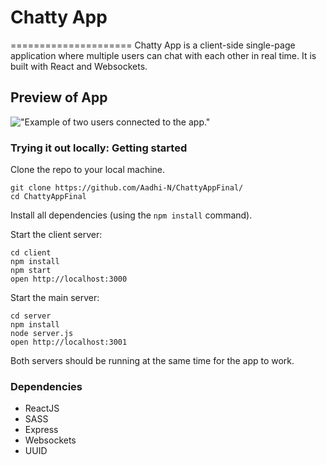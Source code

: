 # Chatty App
=====================
Chatty App is a client-side single-page application where multiple users can chat with each other in real time. It is built with React and Websockets. 


## Preview of App

!["Example of two users connected to the app."](https://github.com/Fathima-N/ChattyAppFinal/blob/master/screenshots/connections.gif)

### Trying it out locally: Getting started

Clone the repo to your local machine.
```
git clone https://github.com/Aadhi-N/ChattyAppFinal/
cd ChattyAppFinal
```
Install all dependencies (using the `npm install` command).

Start the client server:
```
cd client
npm install
npm start
open http://localhost:3000
```

Start the main server:
```
cd server
npm install
node server.js
open http://localhost:3001
```
Both servers should be running at the same time for the app to work.

### Dependencies

* ReactJS
* SASS
* Express
* Websockets
* UUID
